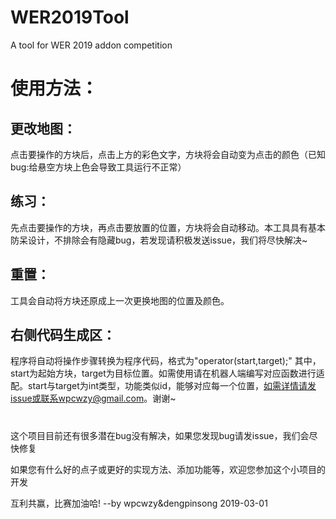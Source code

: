 # WER2019Tool
A tool for WER 2019 addon competition

# 使用方法：
## 更改地图：
点击要操作的方块后，点击上方的彩色文字，方块将会自动变为点击的颜色（已知bug:给悬空方块上色会导致工具运行不正常）

## 练习：
先点击要操作的方块，再点击要放置的位置，方块将会自动移动。本工具具有基本防呆设计，不排除会有隐藏bug，若发现请积极发送issue，我们将尽快解决~

## 重置：
工具会自动将方块还原成上一次更换地图的位置及颜色。

## 右侧代码生成区：
程序将自动将操作步骤转换为程序代码，格式为"operator(start,target);" 其中，start为起始方块，target为目标位置。如需使用请在机器人端编写对应函数进行适配。start与target为int类型，功能类似id，能够对应每一个位置，如需详情请发issue或联系wpcwzy@gmail.com。谢谢~

# 

这个项目目前还有很多潜在bug没有解决，如果您发现bug请发issue，我们会尽快修复

如果您有什么好的点子或更好的实现方法、添加功能等，欢迎您参加这个小项目的开发

互利共赢，比赛加油哈!
                                                --by wpcwzy&dengpinsong
                                                2019-03-01